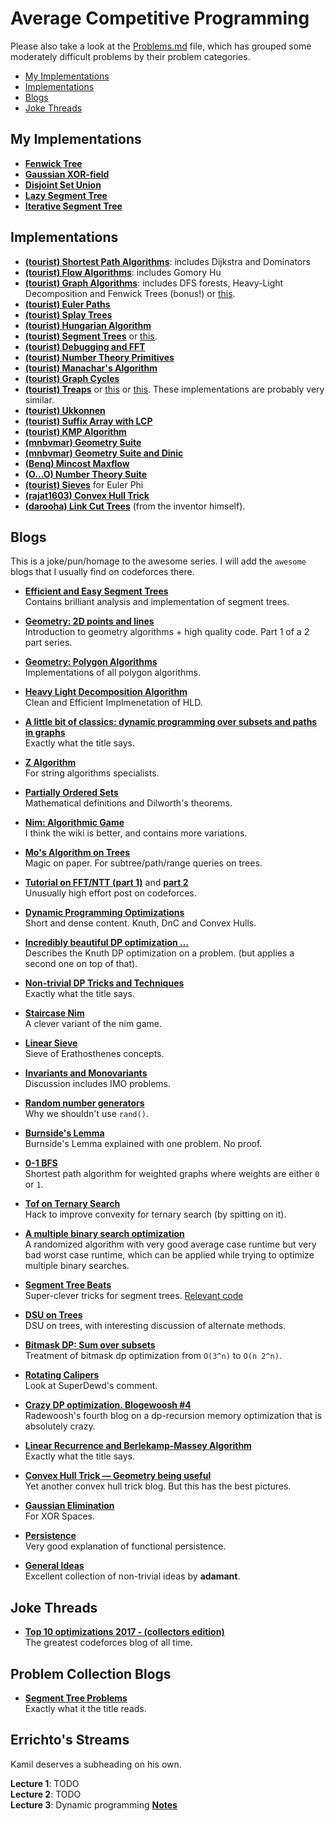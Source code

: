 # Average Competitive Programming

Please also take a look at the [Problems.md](./Problems.md) file, which has grouped some moderately difficult problems by their problem categories.

* [My Implementations](#my-implementations)
* [Implementations](#implementations)
* [Blogs](#blogs)
* [Joke Threads](#joke-threads)

## My Implementations

* [__Fenwick Tree__](https://codeforces.com/contest/1099/submission/48487650) 
* [__Gaussian XOR-field__](https://codeforces.com/contest/959/submission/48913934)  
* [__Disjoint Set Union__](https://codeforces.com/contest/1108/submission/48860924)
* [__Lazy Segment Tree__](https://codeforces.com/contest/1108/submission/48857570)
* [__Iterative Segment Tree__](https://codeforces.com/contest/1107/submission/49037542)

## Implementations

* [__(tourist) Shortest Path Algorithms__](https://codeforces.com/contest/757/submission/32228238): includes Dijkstra and Dominators
* [__(tourist) Flow Algorithms__](https://codeforces.com/contest/343/submission/31188435): includes Gomory Hu
* [__(tourist) Graph Algorithms__](https://codeforces.com/contest/860/submission/32159885): includes DFS forests, Heavy-Light Decomposition and Fenwick Trees (bonus!) or [this](https://codeforces.com/contest/966/submission/37721887).
* [__(tourist) Euler Paths__](https://codeforces.com/contest/723/submission/32231520)  
* [__(tourist) Splay Trees__](https://codeforces.com/contest/899/submission/44463457)  
* [__(tourist) Hungarian Algorithm__](https://codeforces.com/contest/575/submission/32309104)
* [__(tourist) Segment Trees__](https://codeforces.com/contest/875/submission/31464970)  or [this](https://codeforces.com/contest/981/submission/38663058).
* [__(tourist) Debugging and FFT__](https://codeforces.com/contest/986/submission/42104811)  
* [__(tourist) Number Theory Primitives__](https://codeforces.com/contest/986/submission/38743952)  
* [__(tourist) Manachar's Algorithm__](https://codeforces.com/contest/17/submission/31475739)
* [__(tourist) Graph Cycles__](https://codeforces.com/contest/859/submission/30760471)  
* [__(tourist) Treaps__](https://codeforces.com/contest/856/submission/30270604) or [this](https://codeforces.com/contest/762/submission/44462504) or [this](https://codeforces.com/contest/899/submission/44463469). These implementations are probably very similar. 
* [__(tourist) Ukkonnen__](https://codeforces.com/contest/1037/submission/42390789)  
* [__(tourist) Suffix Array with LCP__](https://codeforces.com/contest/1043/submission/45151661)  
* [__(tourist) KMP Algorithm__](https://codeforces.com/contest/1055/submission/45528324)  
* [__(mnbvmar) Geometry Suite__](https://codeforces.com/contest/1078/submission/45942470)  
* [__(mnbvmar) Geometry Suite and Dinic__](https://codeforces.com/contest/1055/submission/45543950)  
* [__(Benq) Mincost Maxflow__](https://codeforces.com/contest/1061/submission/46078212)  
* [__(O...O) Number Theory Suite__](https://codeforces.com/contest/687/submission/18786970)  
* [__(tourist) Sieves__](https://codeforces.com/contest/776/submission/24922427) for Euler Phi
* [__(rajat1603) Convex Hull Trick__](https://codeforces.com/contest/1083/submission/46994711)  
* [__(darooha) Link Cut Trees__](https://codeforces.com/contest/117/submission/860934) (from the inventor himself).


## Blogs

This is a joke/pun/homage to the awesome series. I will add the `awesome` blogs 
that I usually find on codeforces there.

* [__Efficient and Easy Segment Trees__](https://codeforces.com/blog/entry/18051)  
  Contains brilliant analysis and implementation of segment trees.

* [__Geometry: 2D points and lines__](https://codeforces.com/blog/entry/48122)  
  Introduction to geometry algorithms + high quality code. Part 1 of a 2 part series.

* [__Geometry: Polygon Algorithms__](https://codeforces.com/blog/entry/48868)  
  Implementations of all polygon algorithms.

* [__Heavy Light Decomposition Algorithm__](https://codeforces.com/blog/entry/22072)  
  Clean and Efficient Implmenetation of HLD.

* [__A little bit of classics: dynamic programming over subsets and paths in graphs__](https://codeforces.com/blog/entry/337)  
  Exactly what the title says.

* [__Z Algorithm__](https://codeforces.com/blog/entry/3107)  
  For string algorithms specialists.

* [__Partially Ordered Sets__](https://codeforces.com/blog/entry/3781)  
  Mathematical definitions and Dilworth's theorems.

* [__Nim: Algorithmic Game__](https://codeforces.com/blog/entry/3657)  
  I think the wiki is better, and contains more variations.

* [__Mo's Algorithm on Trees__](https://codeforces.com/blog/entry/43230)  
  Magic on paper. For subtree/path/range queries on trees.

* [__Tutorial on FFT/NTT (part 1)__](https://codeforces.com/blog/entry/43499) and [__part 2__](https://codeforces.com/blog/entry/48798)  
  Unusually high effort post on codeforces.
  
* [__Dynamic Programming Optimizations__](https://codeforces.com/blog/entry/8219)  
  Short and dense content. Knuth, DnC and Convex Hulls.

* [__Incredibly beautiful DP optimization ...__](https://codeforces.com/blog/entry/49691)  
  Describes the Knuth DP optimization on a problem. (but applies a second one on top of that).
  
* [__Non-trivial DP Tricks and Techniques__](https://codeforces.com/blog/entry/47764)  
  Exactly what the title says.

* [__Staircase Nim__](https://codeforces.com/blog/entry/44651)  
  A clever variant of the nim game.

* [__Linear Sieve__](https://codeforces.com/blog/entry/54090)  
  Sieve of Erathosthenes concepts.

* [__Invariants and Monovariants__](https://codeforces.com/blog/entry/57216)  
  Discussion includes IMO problems.

* [__Random number generators__](https://codeforces.com/blog/entry/61587)  
  Why we shouldn't use `rand()`.

* [__Burnside's Lemma__](https://codeforces.com/blog/entry/62401)  
  Burnside's Lemma explained with one problem. No proof.

* [__0-1 BFS__](https://codeforces.com/blog/entry/22276)  
  Shortest path algorithm for weighted graphs where weights are either `0` or `1`.

* [__Tof on Ternary Search__](https://codeforces.com/blog/entry/60702)  
  Hack to improve convexity for ternary search (by spitting on it).

* [__A multiple binary search optimization__](https://codeforces.com/blog/entry/62602)  
  A randomized algorithm with very good average case runtime but very bad worst case runtime, which can be applied while trying to optimize multiple binary searches.

* [__Segment Tree Beats__](https://codeforces.com/blog/entry/57319)  
  Super-clever tricks for segment trees. [Relevant code](https://codeforces.com/contest/855/submission/30680703)  
  
* [__DSU on Trees__](https://codeforces.com/blog/entry/44351)  
  DSU on trees, with interesting discussion of alternate methods.  
  
* [__Bitmask DP: Sum over subsets__](https://codeforces.com/blog/entry/45223)  
  Treatment of bitmask dp optimization from ```O(3^n)``` to ```O(n 2^n)```.
  
* [__Rotating Calipers__](https://codeforces.com/blog/entry/46162)  
  Look at SuperDewd's comment.
 
* [__Crazy DP optimization. Blogewoosh #4__](https://codeforces.com/blog/entry/61501)  
  Radewoosh's fourth blog on a dp-recursion memory optimization that is absolutely crazy.
  
* [__Linear Recurrence and Berlekamp-Massey Algorithm__](https://codeforces.com/blog/entry/61306)  
  Exactly what the title says.  
  
* [__Convex Hull Trick — Geometry being useful__](https://codeforces.com/blog/entry/63823)  
  Yet another convex hull trick blog. But this has the best pictures.  
  
* [__Gaussian Elimination__](https://codeforces.com/blog/entry/60003)  
  For XOR Spaces.
  
* [__Persistence__](https://discuss.codechef.com/questions/101647/persistence-made-simple-tutorial)  
  Very good explanation of functional persistence.
  
* [__General Ideas__](https://codeforces.com/blog/entry/48417)  
  Excellent collection of non-trivial ideas by __adamant__.

## Joke Threads

* [__Top 10 optimizations 2017 - (collectors edition)__](https://codeforces.com/blog/entry/53168)  
  The greatest codeforces blog of all time.


## Problem Collection Blogs

* [__Segment Tree Problems__](https://codeforces.com/blog/entry/22616)  
  Exactly what it the title reads.

## Errichto's Streams

Kamil deserves a subheading on his own. 

__Lecture 1__: TODO  
__Lecture 2__: TODO  
__Lecture 3__: Dynamic programming [__Notes__](https://codeforces.com/blog/entry/63533)  
